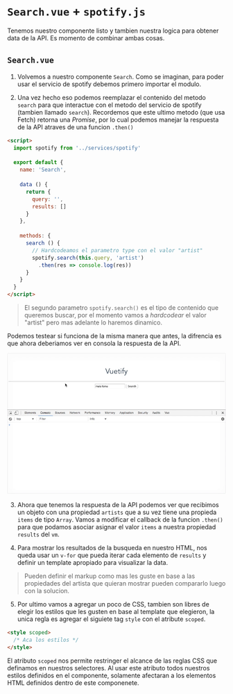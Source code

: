 # `Search.vue` + `spotify.js`

Tenemos nuestro componente listo y tambien nuestra logica para obtener data de la API. Es momento de combinar ambas cosas.

## `Search.vue`

1. Volvemos a nuestro componente `Search`. Como se imaginan, para poder usar el servicio de spotify debemos primero importar el modulo.

2. Una vez hecho eso podemos reemplazar el contenido del metodo `search` para que interactue con el metodo del servicio de spotify (tambien llamado `search`). Recordemos que este ultimo metodo (que usa Fetch) retorna una *Promise*, por lo cual podemos manejar la respuesta de la API atraves de una funcion `.then()`

```html
<script>
  import spotify from '../services/spotify'

  export default {
    name: 'Search',

    data () {
      return {
        query: '',
        results: []
      }
    },

    methods: {
      search () {
        // Hardcodeamos el parametro type con el valor "artist"
        spotify.search(this.query, 'artist')
          .then(res => console.log(res))
      }
    }
  }
</script>
```

> El segundo parametro `spotify.search()` es el tipo de contenido que queremos buscar, por el momento vamos a *hardcodear* el valor "artist" pero mas adelante lo haremos dinamico.

Podemos testear si funciona de la misma manera que antes, la difrencia es que ahora deberiamos ver en consola la respuesta de la API.

![10](../img/10.gif)

3. Ahora que tenemos la respuesta de la API podemos ver que recibimos un objeto con una propiedad `artists` que a su vez tiene una propieda `items` de tipo `Array`. Vamos a modificar el callback de la funcion `.then()` para que podamos asociar asignar el valor `items` a nuestra propiedad `results` del `vm`.

4. Para mostrar los resultados de la busqueda en nuestro HTML, nos queda usar un `v-for` que pueda iterar cada elemento de `results` y definir un template apropiado para visualizar la data.

> Pueden definir el markup como mas les guste en base a las propiedades del artista que quieran mostrar pueden compararlo luego con la solucion.

5. Por ultimo vamos a agregar un poco de CSS, tambien son libres de elegir los estilos que les gusten en base al template que elegieron, la unica regla es agregar el siguiete tag `style` con el atribute `scoped`.

```html
<style scoped>
  /* Aca los estilos */
</style>
```

El atributo `scoped` nos permite restringer el alcance de las reglas CSS que definamos en nuestros selectores. Al usar este atributo todos nuestros estilos definidos en el componente, solamente afectaran a los elementos HTML definidos dentro de este componenete.
